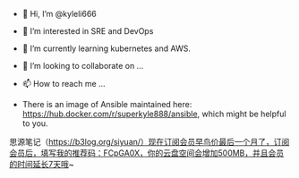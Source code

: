 - 👋 Hi, I’m @kyleli666
- 👀 I’m interested in SRE and DevOps
- 🌱 I’m currently learning kubernetes and AWS.
- 💞️ I’m looking to collaborate on ...
- 📫 How to reach me ...

- There is an image of Ansible maintained here: https://hub.docker.com/r/superkyle888/ansible, which might be helpful to you.

思源笔记（https://b3log.org/siyuan/）现在订阅会员早鸟价最后一个月了，订阅会员后，填写我的推荐码：FCpGA0X，你的云盘空间会增加500MB，并且会员的时间延长7天哦~

<!---
kyleli666/kyleli666 is a ✨ special ✨ repository because its `README.md` (this file) appears on your GitHub profile.
You can click the Preview link to take a look at your changes.
--->
